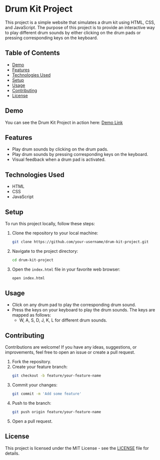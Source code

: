 # Drum Kit Project

This project is a simple website that simulates a drum kit using HTML, CSS, and JavaScript. The purpose of this project is to provide an interactive way to play different drum sounds by either clicking on the drum pads or pressing corresponding keys on the keyboard.

## Table of Contents

- [Demo](#demo)
- [Features](#features)
- [Technologies Used](#technologies-used)
- [Setup](#setup)
- [Usage](#usage)
- [Contributing](#contributing)
- [License](#license)

## Demo

You can see the Drum Kit Project in action here: [Demo Link](https://your-demo-link.com)

## Features

- Play drum sounds by clicking on the drum pads.
- Play drum sounds by pressing corresponding keys on the keyboard.
- Visual feedback when a drum pad is activated.

## Technologies Used

- HTML
- CSS
- JavaScript

## Setup

To run this project locally, follow these steps:

1. Clone the repository to your local machine:
    ```bash
    git clone https://github.com/your-username/drum-kit-project.git
    ```

2. Navigate to the project directory:
    ```bash
    cd drum-kit-project
    ```

3. Open the `index.html` file in your favorite web browser:
    ```bash
    open index.html
    ```

## Usage

- Click on any drum pad to play the corresponding drum sound.
- Press the keys on your keyboard to play the drum sounds. The keys are mapped as follows:
  - W, A, S, D, J, K, L for different drum sounds.

## Contributing

Contributions are welcome! If you have any ideas, suggestions, or improvements, feel free to open an issue or create a pull request.

1. Fork the repository.
2. Create your feature branch:
    ```bash
    git checkout -b feature/your-feature-name
    ```
3. Commit your changes:
    ```bash
    git commit -m 'Add some feature'
    ```
4. Push to the branch:
    ```bash
    git push origin feature/your-feature-name
    ```
5. Open a pull request.

## License

This project is licensed under the MIT License - see the [LICENSE](LICENSE) file for details.

